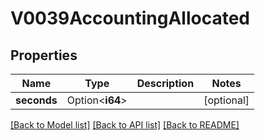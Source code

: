 # V0039AccountingAllocated

## Properties

Name | Type | Description | Notes
------------ | ------------- | ------------- | -------------
**seconds** | Option<**i64**> |  | [optional]

[[Back to Model list]](../README.md#documentation-for-models) [[Back to API list]](../README.md#documentation-for-api-endpoints) [[Back to README]](../README.md)


